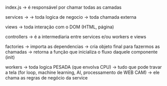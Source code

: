 index.js 
  -> é responsável por chamar todas as camadas

services -> 
 -> toda logica de negocio
 -> toda chamada externa

views 
  -> toda interação com o DOM (HTML, página)

controllers 
  -> é a intermediaria entre services e/ou workers e views

factories
  -> importa as dependencias
  -> cria objeto final para fazermos as chamadas
  -> retorna a função que inicializa o fluxo daquele componente (init)

workers
  -> toda logica PESADA (que envolva CPU)
  -> tudo que pode travar a tela (for loop, machine learning, AI, processamento de WEB CAM)
  -> ele chama as regras de negócio da service

